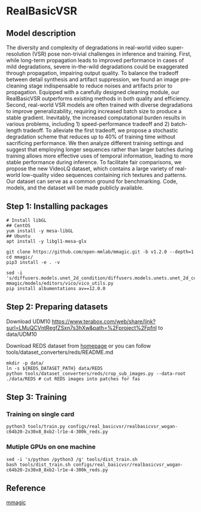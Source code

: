 # RealBasicVSR

## Model description

The diversity and complexity of degradations in real-world video super-resolution (VSR) pose non-trivial challenges in inference and training. First, while long-term propagation leads to improved performance in cases of mild degradations, severe in-the-wild degradations could be exaggerated through propagation, impairing output quality. To balance the tradeoff between detail synthesis and artifact suppression, we found an image pre-cleaning stage indispensable to reduce noises and artifacts prior to propagation. Equipped with a carefully designed cleaning module, our RealBasicVSR outperforms existing methods in both quality and efficiency. Second, real-world VSR models are often trained with diverse degradations to improve generalizability, requiring increased batch size to produce a stable gradient. Inevitably, the increased computational burden results in various problems, including 1) speed-performance tradeoff and 2) batch-length tradeoff. To alleviate the first tradeoff, we propose a stochastic degradation scheme that reduces up to 40% of training time without sacrificing performance. We then analyze different training settings and suggest that employing longer sequences rather than larger batches during training allows more effective uses of temporal information, leading to more stable performance during inference. To facilitate fair comparisons, we propose the new VideoLQ dataset, which contains a large variety of real-world low-quality video sequences containing rich textures and patterns. Our dataset can serve as a common ground for benchmarking. Code, models, and the dataset will be made publicly available.


## Step 1: Installing packages

```shell
# Install libGL
## CentOS
yum install -y mesa-libGL
## Ubuntu
apt install -y libgl1-mesa-glx

git clone https://github.com/open-mmlab/mmagic.git -b v1.2.0 --depth=1
cd mmagic/
pip3 install -e . -v

sed -i 's/diffusers.models.unet_2d_condition/diffusers.models.unets.unet_2d_condition/g' mmagic/models/editors/vico/vico_utils.py
pip install albumentations av==12.0.0
```

## Step 2: Preparing datasets

Download UDM10  https://www.terabox.com/web/share/link?surl=LMuQCVntRegfZSxn7s3hXw&path=%2Fproject%2Fpfnl to data/UDM10

Download REDS dataset from [homepage](https://seungjunnah.github.io/Datasets/reds.html) or you can follow tools/dataset_converters/reds/README.md
```shell
mkdir -p data/
ln -s ${REDS_DATASET_PATH} data/REDS
python tools/dataset_converters/reds/crop_sub_images.py --data-root ./data/REDS # cut REDS images into patches for fas
```

## Step 3: Training

### Training on single card
```shell
python3 tools/train.py configs/real_basicvsr/realbasicvsr_wogan-c64b20-2x30x8_8xb2-lr1e-4-300k_reds.py
```

### Mutiple GPUs on one machine
```shell
sed -i 's/python /python3 /g' tools/dist_train.sh
bash tools/dist_train.sh configs/real_basicvsr/realbasicvsr_wogan-c64b20-2x30x8_8xb2-lr1e-4-300k_reds.py
```

## Reference
[mmagic](https://github.com/open-mmlab/mmagic)
